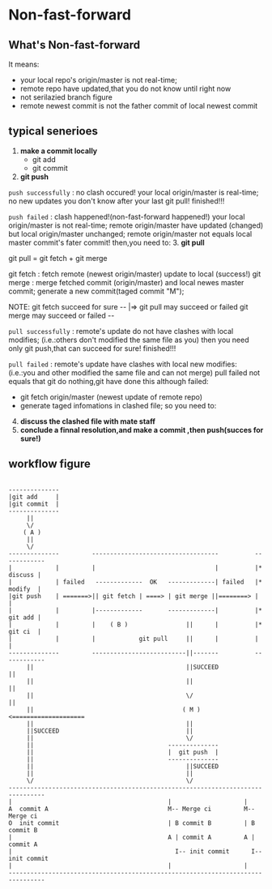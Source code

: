 Non-fast-forward
================

## What's Non-fast-forward
It means:

* your local repo's origin/master is not real-time;
* remote repo have updated,that you do not know until right now
* not serilazied branch figure
* remote newest commit is not the father commit of local newest commit

## typical senerioes

1. **make a commit locally**
	- git add
	- git commit
2. **git push**

`push successfully` : no clash occured!
your local origin/master is real-time;
no new updates you don't know after your last git pull! finished!!!

`push failed` : clash happened!(non-fast-forward happened!)
your local origin/master is not real-time;
remote origin/master have updated (changed) but local origin/master unchanged;
remote origin/master not equals local master commit's fater commit!
then,you need to:
3. **git pull**

git pull = git fetch + git merge

git fetch : fetch remote (newest origin/master) update to local (success!)
git merge : merge fetched commit (origin/master) and local newes master commit;
						generate a new commit(taged commit "M");

NOTE:
git fetch succeed for sure         --
                                    |=> git pull may succeed or failed
git merge may succeed or failed    --

`pull successfully` : remote's update do not have clashes with local modifies;
											(i.e.:others don't modified the same file as you)
then you need only git push,that can succeed for sure! finished!!!

`pull failed` : remote's update have clashes with local new modifies:
								(i.e.:you and other modified the same file and can not merge)
pull failed not equals that git do nothing,git have done this although failed:
* git fetch origin/master (newest update of remote repo)
* generate taged infomations in clashed file;
so you need to:
4. **discuss the clashed file with mate staff**
5. **conclude a finnal resolution,and make a commit ,then push(succes for sure!)**


## workflow figure

```

--------------
|git add     |
|git commit  |
--------------
     ||
  	 \/
    ( A )
     ||
  	 \/
--------------         -----------------------------------          ------------
|            |         |                                 |          |* discuss |
|            | failed   -------------  OK   -------------| failed   |* modify  |
|git push    | =======>|| git fetch | ====> | git merge ||========> |          |
|            |         |-------------       -------------|          |* git add |
|            |         |    ( B )                ||      |          |* git ci  |
|            |         |            git pull     ||      |          |          |
--------------         --------------------------||-------          ------------
     ||                                          ||SUCCEED               ||
     ||                                          ||                      ||
     ||                                          \/                      ||
     ||                                         ( M ) <====================
     ||                                          ||             
     ||SUCCEED                                   ||             
     ||                                          \/             
     ||                                     --------------    
     ||                                     |  git push  |        
     ||                                     --------------    
     ||                                          ||SUCCEED      
     ||                                          ||             
     \/                                          \/
--------------------------------------------------------------------------------
|                                           |                    |
A  commit A                                 M-- Merge ci         M-- Merge ci
O  init commit                              | B commit B         | B commit B
|                                           A | commit A         A | commit A
|	                                          I-- init commit      I-- init commit
|                                           |                    |
--------------------------------------------------------------------------------

```
